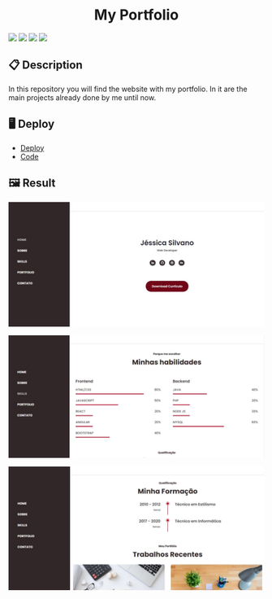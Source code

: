 <h1 align="center">My Portfolio </h1>

<p><img src= "https://img.shields.io/static/v1?label=Status&message=Developing&color=green&style=flat"> 
 <img src= "https://img.shields.io/static/v1?label=Language&message=HTML%205&color=red&style=flat"> 
 <img src= "https://img.shields.io/static/v1?label=Language&message=CSS%203&color=blue&style=flat"> 
 <img src= "https://img.shields.io/static/v1?label=Language&message=JavaScript&color=yellow&style=flat&"> </p>


## 📋 Description
<p>In this repository you will find the website with my portfolio. In it are the main projects already done by me until now.</p>

## 🖥️ Deploy

- [Deploy](https://jessicasilvano.github.io/Barbearia-Alura/)
- [Code](https://github.com/jessicasilvano/Barbearia-Alura)

## 🖼️ Result

![](./assets/img/Anotação%202020-10-27%20213012.jpg)

![](./assets/img/Anotação%202020-10-27%20213439.jpg)

![](./assets/img/Anotação%202020-10-27%202134329.jpg)
